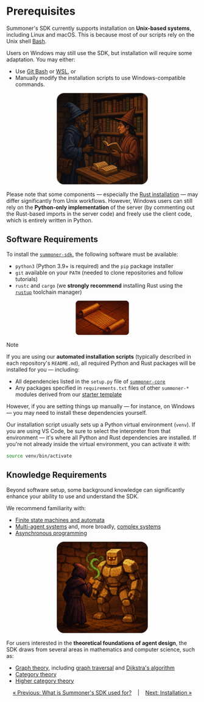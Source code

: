 # Prerequisites

Summoner's SDK currently supports installation on **Unix-based systems**, including Linux and macOS. This is because most of our scripts rely on the Unix shell [Bash](https://www.gnu.org/software/bash/).

Users on Windows may still use the SDK, but installation will require some adaptation. You may either:

* Use [Git Bash](https://gitforwindows.org/) or [WSL](https://learn.microsoft.com/en-us/windows/wsl/install), or
* Manually modify the installation scripts to use Windows-compatible commands.

<p align="center">
  <img width="240px" src="../../assets/img/summoners_library_rounded.png"/>
</p>

Please note that some components — especially the [Rust installation](https://www.rust-lang.org/tools/install) — may differ significantly from Unix workflows. However, Windows users can still rely on the **Python-only implementation** of the server (by commenting out the Rust-based imports in the server code) and freely use the client code, which is entirely written in Python.

## Software Requirements

To install the [`summoner-sdk`](https://github.com/Summoner-Network/summoner-sdk), the following software must be available:

* `python3` (Python 3.9+ is required) and the `pip` package installer
* `git` available on your `PATH` (needed to clone repositories and follow tutorials)
* `rustc` and `cargo` (we **strongly recommend** installing Rust using the [`rustup`](https://rustup.rs) toolchain manager)


<p align="center">
  <img width="140px" src="../../assets/img/scroll_on_floor_rounded.png"/>
</p>


> [!NOTE]
> If you are using our **automated installation scripts** (typically described in each repository's `README.md`), all required Python and Rust packages will be installed for you — including:
>
> * All dependencies listed in the `setup.py` file of [`summoner-core`](https://github.com/Summoner-Network/summoner-core)
> * Any packages specified in `requirements.txt` files of other `summoner-*` modules derived from our [starter template](https://github.com/Summoner-Network/starter-template)
> 
> However, if you are setting things up manually — for instance, on Windows — you may need to install these dependencies yourself.

Our installation script usually sets up a Python virtual environment (`venv`). If you are using VS Code, be sure to select the interpreter from that environment — it's where all Python and Rust dependencies are installed. If you're not already inside the virtual environment, you can activate it with:

```bash
source venv/bin/activate
```

## Knowledge Requirements

Beyond software setup, some background knowledge can significantly enhance your ability to use and understand the SDK.

We recommend familiarity with:

* [Finite state machines and automata](https://en.wikipedia.org/wiki/Finite-state_machine)
* [Multi-agent systems](https://en.wikipedia.org/wiki/Multi-agent_system) and, more broadly, [complex systems](https://en.wikipedia.org/wiki/Complex_system)
* [Asynchronous programming](https://en.wikipedia.org/wiki/Asynchrony_%28computer_programming%29)

<p align="center">
  <img width="240px" src="../../assets/img/golem_wizard_rounded.png" />
</p>

For users interested in the **theoretical foundations of agent design**, the SDK draws from several areas in mathematics and computer science, such as:

* [Graph theory](https://en.wikipedia.org/wiki/Graph_theory), including [graph traversal](https://en.wikipedia.org/wiki/Graph_traversal) and [Dijkstra's algorithm](https://en.wikipedia.org/wiki/Dijkstra%27s_algorithm)
* [Category theory](https://en.wikipedia.org/wiki/Category_theory)
* [Higher category theory](https://en.wikipedia.org/wiki/Higher_category_theory)



<p align="center">
  <a href="what_is.md">&laquo; Previous: What is Summoner's SDK used for?</a>  &nbsp;&nbsp;&nbsp;|&nbsp;&nbsp;&nbsp; <a href="installation.md">Next: Installation &raquo;</a>
</p>

